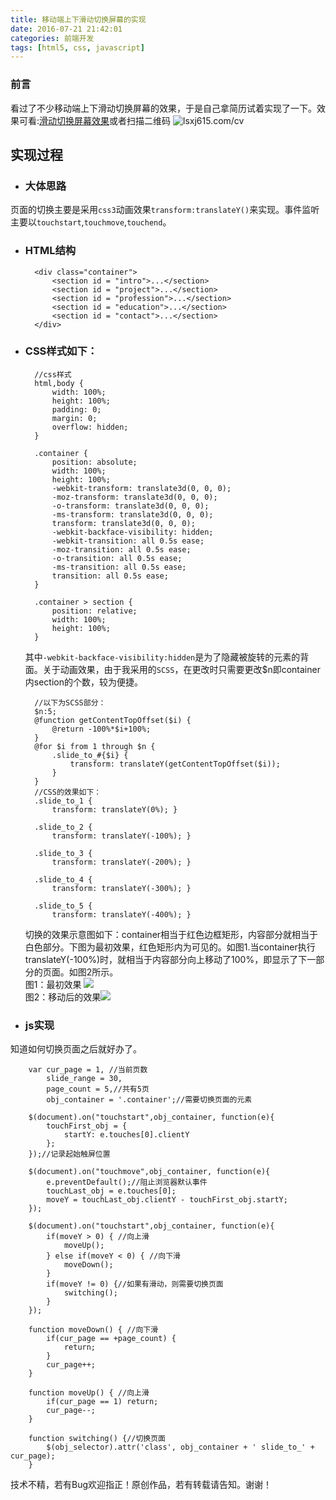 ```yaml
---
title: 移动端上下滑动切换屏幕的实现
date: 2016-07-21 21:42:01
categories: 前端开发
tags: [html5, css, javascript]
---
```

### 前言
看过了不少移动端上下滑动切换屏幕的效果，于是自己拿简历试着实现了一下。效果可看:[滑动切换屏幕效果][1]或者扫描二维码
![lsxj615.com/cv](http://oao50r2ex.bkt.clouddn.com/imagcv.png)


## 实现过程

* ### 大体思路

页面的切换主要是采用`css3`动画效果`transform:translateY()`来实现。事件监听主要以`touchstart`,`touchmove`,`touchend`。

* ### HTML结构

		<div class="container"> 
		    <section id = "intro">...</section>   
		    <section id = "project">...</section> 
		    <section id = "profession">...</section>
		    <section id = "education">...</section>
		    <section id = "contact">...</section>  
		</div>

* ### CSS样式如下：

		//css样式
	    html,body {
	        width: 100%;
	        height: 100%;
	        padding: 0;
	        margin: 0;
	        overflow: hidden; 
	    }

	    .container {
	        position: absolute; 
	        width: 100%;
	        height: 100%;
	        -webkit-transform: translate3d(0, 0, 0);
	        -moz-transform: translate3d(0, 0, 0);
	        -o-transform: translate3d(0, 0, 0);
	        -ms-transform: translate3d(0, 0, 0);
	        transform: translate3d(0, 0, 0);
	        -webkit-backface-visibility: hidden;
	        -webkit-transition: all 0.5s ease;
	        -moz-transition: all 0.5s ease;
	        -o-transition: all 0.5s ease;
	        -ms-transition: all 0.5s ease;
	        transition: all 0.5s ease; 
	    }
	    
	    .container > section {
	        position: relative;
	        width: 100%;
	        height: 100%; 
	    }
    
   其中`-webkit-backface-visibility:hidden`是为了隐藏被旋转的元素的背面。关于动画效果，由于我采用的`SCSS`，在更改时只需要更改$n即container内section的个数，较为便捷。

	    //以下为SCSS部分：
	    $n:5;
	    @function getContentTopOffset($i) {
	        @return -100%*$i+100%;
	    }
	    @for $i from 1 through $n {
	        .slide_to_#{$i} {
	            transform: translateY(getContentTopOffset($i));
	        }
	    }
	    //CSS的效果如下：
	    .slide_to_1 {
			transform: translateY(0%); }
	    
	    .slide_to_2 {
			transform: translateY(-100%); }
	    
	    .slide_to_3 {
			transform: translateY(-200%); }
	    
	    .slide_to_4 {
			transform: translateY(-300%); }
	    
	    .slide_to_5 {
			transform: translateY(-400%); }
    
    
   切换的效果示意图如下：container相当于红色边框矩形，内容部分就相当于白色部分。下图为最初效果，红色矩形内为可见的。如图1.当container执行translateY(-100%)时，就相当于内容部分向上移动了100%，即显示了下一部分的页面。如图2所示。   
图1：最初效果 ![](http://oao50r2ex.bkt.clouddn.com/image/blog0721_1.png)   
图2：移动后的效果![](http://oao50r2ex.bkt.clouddn.com/image/blog0721_2.png)
    
* ### js实现
知道如何切换页面之后就好办了。

	    var cur_page = 1, //当前页数
	        slide_range = 30, 
	        page_count = 5,//共有5页
	        obj_container = '.container';//需要切换页面的元素

	    $(document).on("touchstart",obj_container, function(e){
	        touchFirst_obj = {
	            startY: e.touches[0].clientY
	        };
	    });//记录起始触屏位置
	    
	    $(document).on("touchmove",obj_container, function(e){
	        e.preventDefault();//阻止浏览器默认事件
	        touchLast_obj = e.touches[0];
			moveY = touchLast_obj.clientY - touchFirst_obj.startY;
	    });
	    
	    $(document).on("touchstart",obj_container, function(e){
	        if(moveY > 0) { //向上滑
				moveUp();
			} else if(moveY < 0) { //向下滑
				moveDown();
			}
			if(moveY != 0) {//如果有滑动，则需要切换页面
				switching();
			}
	    });
	    
	    function moveDown() { //向下滑
			if(cur_page == +page_count) {
				return;
			}
			cur_page++;
		}
	
	    function moveUp() { //向上滑
			if(cur_page == 1) return;
			cur_page--;
		}
	
	    function switching() {//切换页面
			$(obj_selector).attr('class', obj_container + ' slide_to_' + cur_page);
		}


   技术不精，若有Bug欢迎指正！原创作品，若有转载请告知。谢谢！
    
  [1]: http://lsxj615.com/cv

